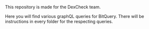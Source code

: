This repository is made for the DexCheck team.

Here you will find various graphQL queries for BitQuery.
There will be instructions in every folder for the respecting queries.
